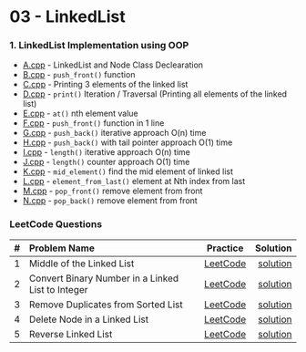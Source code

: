 # 03 - LinkedList 

### 1. LinkedList Implementation using OOP
- [A.cpp](A.cpp) - LinkedList and Node Class Declearation 
- [B.cpp](B.cpp) - `push_front()` function 
- [C.cpp](C.cpp) - Printing 3 elements of the linked list 
- [D.cpp](D.cpp) - `print()` Iteration / Traversal (Printing all elements of the linked list)
- [E.cpp](E.cpp) - `at()` nth element value  
- [F.cpp](F.cpp) - `push_front()` function in 1 line 
- [G.cpp](G.cpp) - `push_back()` iterative approach O(n) time
- [H.cpp](H.cpp) - `push_back()` with tail pointer approach O(1) time
- [I.cpp](I.cpp) - `length()` iterative approach O(n) time
- [J.cpp](J.cpp) - `length()` counter approach O(1) time
- [K.cpp](K.cpp) - `mid_element()` find the mid element of linked list
- [L.cpp](L.cpp) - `element_from_last()` element at Nth index from last
- [M.cpp](M.cpp) - `pop_front()` remove element from front
- [N.cpp](N.cpp) - `pop_back()` remove element from front


### LeetCode Questions

|  #   | Problem Name  | Practice | Solution |
| :--: | :------------ | :------: | --------:|
|  1  | Middle of the Linked List | [LeetCode](https://leetcode.com/problems/middle-of-the-linked-list) | [solution](Solutions/sol_01.md) |
|  2  | Convert Binary Number in a Linked List to Integer | [LeetCode](https://leetcode.com/problems/convert-binary-number-in-a-linked-list-to-integer) | [solution](Solutions/sol_02.md) |
|  3  | Remove Duplicates from Sorted List | [LeetCode](https://leetcode.com/problems/remove-duplicates-from-sorted-list/) | [solution](Solutions/sol_03.md) |
|  4  | Delete Node in a Linked List | [LeetCode](https://leetcode.com/problems/delete-node-in-a-linked-list/) | [solution](Solutions/sol_04.md) |
|  5  | Reverse Linked List | [LeetCode](https://leetcode.com/problems/reverse-linked-list/) | [solution](Solutions/sol_05.md) |

